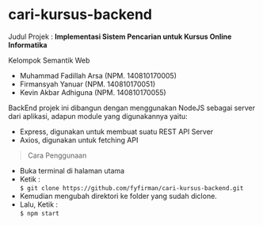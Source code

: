 # cari-kursus-backend

Judul Projek : **Implementasi Sistem Pencarian untuk Kursus Online Informatika**

Kelompok Semantik Web
- Muhammad Fadillah Arsa (NPM. 140810170005)
- Firmansyah Yanuar (NPM. 140810170051)
- Kevin Akbar Adhiguna (NPM. 140810170055)

BackEnd projek ini dibangun dengan menggunakan NodeJS sebagai server dari aplikasi, adapun module yang digunakannya yaitu:
- Express, digunakan untuk membuat suatu REST API Server
- Axios, digunakan untuk fetching API

> Cara Penggunaan
- Buka terminal di halaman utama
- Ketik : <br/> `$ git clone https://github.com/fyfirman/cari-kursus-backend.git`
- Kemudian mengubah direktori ke folder yang sudah diclone.
- Lalu, Ketik : <br/> `$ npm start`
